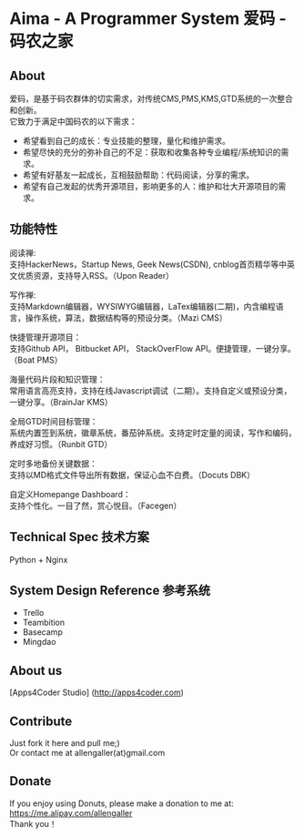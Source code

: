 # Aima - A Programmer System 爱码 - 码农之家 #

About
-----
爱码，是基于码农群体的切实需求，对传统CMS,PMS,KMS,GTD系统的一次整合和创新。   
它致力于满足中国码农的以下需求：   

* 希望看到自己的成长：专业技能的整理，量化和维护需求。
* 希望尽快的充分的弥补自己的不足：获取和收集各种专业编程/系统知识的需求。
* 希望有好基友一起成长，互相鼓励帮助：代码阅读，分享的需求。
* 希望有自己发起的优秀开源项目，影响更多的人：维护和壮大开源项目的需求。

功能特性
--------

阅读禅:   
支持HackerNews，Startup News, Geek News(CSDN), cnblog首页精华等中英文优质资源，支持导入RSS。（Upon Reader）   

写作禅:    
支持Markdown编辑器，WYSIWYG编辑器，LaTex编辑器(二期)，内含编程语言，操作系统，算法，数据结构等的预设分类。（Mazi CMS）   

快捷管理开源项目：   
支持Github API， Bitbucket API， StackOverFlow API。便捷管理，一键分享。（Boat PMS）   

海量代码片段和知识管理：   
常用语言高亮支持，支持在线Javascript调试（二期）。支持自定义或预设分类，一键分享。（BrainJar KMS）   

全局GTD时间目标管理：   
系统内置签到系统，徽章系统，番茄钟系统。支持定时定量的阅读，写作和编码，养成好习惯。（Runbit GTD）   

定时多地备份关键数据：   
支持以MD格式文件导出所有数据，保证心血不白费。（Docuts DBK）      

自定义Homepange Dashboard：   
支持个性化。一目了然，赏心悦目。（Facegen）   

Technical Spec 技术方案
-----------------------
Python + Nginx

System Design Reference 参考系统
--------------------------------

* Trello
* Teambition
* Basecamp
* Mingdao

About us
--------
[Apps4Coder Studio] (http://apps4coder.com)

Contribute
----------
Just fork it here and pull me;)   
Or contact me at allengaller(at)gmail.com   

Donate
------
If you enjoy using Donuts, please make a donation to me at:   
https://me.alipay.com/allengaller   
Thank you！   
